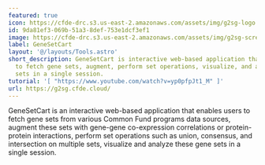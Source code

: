 ```yaml
---
featured: true
icon: https://cfde-drc.s3.us-east-2.amazonaws.com/assets/img/g2sg-logo.png
id: 9da81ef3-069b-51a3-8def-753e1dcf3ef1
image: https://cfde-drc.s3.us-east-2.amazonaws.com/assets/img/g2sg-screenshot.png
label: GeneSetCart
layout: '@/layouts/Tools.astro'
short_description: GeneSetCart is interactive web-based application that enables users
  to fetch gene sets, augment, perform set operations, visualize, and analyze gene
  sets in a single session.
tutorial: '[ "https://www.youtube.com/watch?v=yp0pfpJt1_M" ]'
url: https://g2sg.cfde.cloud/
---
```

GeneSetCart is an interactive web-based application that enables users to fetch gene sets from various Common Fund programs data sources, augment these sets with gene-gene co-expression correlations or protein-protein interactions, perform set operations such as union, consensus, and intersection on multiple sets, visualize and analyze these gene sets in a single session. 